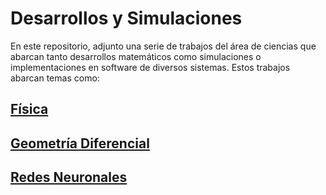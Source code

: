 # Desarrollos y Simulaciones

En este repositorio, adjunto una serie de trabajos del área de ciencias que abarcan tanto desarrollos matemáticos como simulaciones o implementaciones en software de diversos sistemas. Estos trabajos abarcan temas como:

## [Física](Fisica/Fisica.md)
## [Geometría Diferencial](Geometria/Geometria.md)
## [Redes Neuronales](RedesNeuronales/RedesNeuronales.md)

